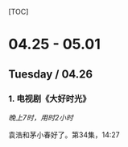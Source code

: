 [TOC]

# 04.25 - 05.01

## Tuesday / 04.26

### 1. 电视剧《大好时光》

*晚上7时，用时2小时*

袁浩和茅小春好了。第34集，14:27

#  